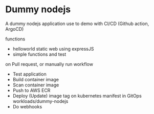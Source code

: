 # Dummy nodejs

A dummy nodejs application use to demo with CI/CD (Github action, ArgoCD)

functions

- helloworld static web using expressJS
- simple functions and test

on Pull request, or manually run workflow

- Test application
- Build container image
- Scan container image
- Push to AWS ECR
- Deploy (Update) image tag on kubernetes manifest in GitOps workloads/dummy-nodejs
- Do webhooks
